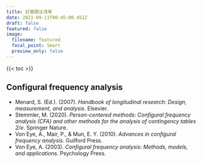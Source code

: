 ```yaml
---
title: 好書關注清單
date: 2021-09-11T00:45:00.451Z
draft: false
featured: false
image:
  filename: featured
  focal_point: Smart
  preview_only: false
---
```

{{< toc >}}

## Configural frequency analysis
- Menard, S. (Ed.). (2007). _Handbook of longitudinal research: Design, measurement, and analysis_. Elsevier.
- Stemmler, M. (2020). _Person-centered methods: Configural frequency analysis (CFA) and other methods for the analysis of contingency tables 2/e_. Springer Nature.
- Von Eye, A., Mair, P., & Mun, E. Y. (2010). _Advances in configural frequency analysis_. Guilford Press.
- Von Eye, A. (2003). _Configural frequency analysis: Methods, models, and applications_. Psychology Press.